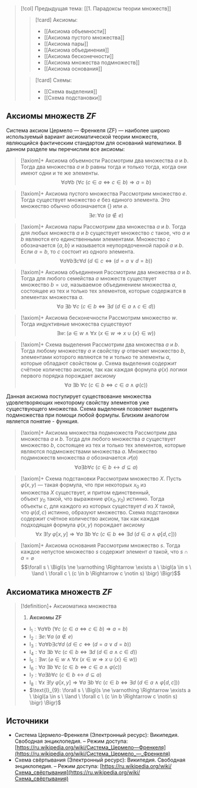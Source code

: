 > [!col] Предыдущая тема: [[1. Парадоксы теории множеств]]
>> [!card] Аксиомы:
>> * [[Аксиомa объемности]]
>> * [[Аксиомa пустого множества]]
>> * [[Аксиомa пары]]
>> * [[Аксиомa объединения]]
>> * [[Аксиомa бесконечности]]
>> * [[Аксиомa множества подмножеств]]
>> * [[Аксиомa основания]]
>
>> [!card] Схемы:
>>* [[Схема выделения]]
>>* [[Схема подстановки]]
## Aксиомы множеств $ZF$
Система аксиом Цермело — Френкеля (ZF) — наиболее широко используемый вариант аксиоматической теории множеств, являющийся фактическим стандартом для оснований математики. В данном разделе мы перечислим все аксиомы:

> [!axiom]+ Аксиомa объемности
> Рассмотрим два множества $a$ и $b$. Тогда два множества $a$ и $b$ равны тогда и только тогда, когда они имеют одни и те же элементы.
> $$\forall a \forall b \ (\forall c \ (c \in a \Leftrightarrow c \in b) \Rightarrow a = b)$$

> [!axiom]+ Аксиомa пустого множества
> Рассмотрим множество $e$. Тогда существует множество $e$ без единого элемента. Это множество обычно обозначается $\{\}$ или $\varnothing$.
> $$\exists e\colon \forall a \ (a \notin e)$$

> [!axiom]+ Аксиомa пары
> Рассмотрим два множества $a$ и $b$. Тогда для любых множеств $a$ и $b$ существует множество $c$ такое, что $a$ и $b$ являются его единственными элементами. Множество $c$ обозначается $\{a,b\}$ и называется неупорядоченной парой $a$ и $b$. Если $a = b$, то $c$ состоит из одного элемента.
> $$\forall a \forall b \exists c \forall d \ \bigl(d \in c \Leftrightarrow (d = a \ \lor \ d = b)\bigr)$$

> [!axiom]+ Аксиомa объединения
> Рассмотрим два множества $a$ и $b$. Тогда для любого семейства $a$ множеств существует множество $b=\cup a$, называемое объединением множества $a$, состоящее из тех и только тех элементов, которые содержатся в элементах множества $a$.
> $$\forall a\ \exists b\ \forall c \ \bigl(c \in b \Leftrightarrow \exists d \ (d \in a \ \land \ c \in d) \bigr)$$

> [!axiom]+ Аксиомa бесконечности
> Рассмотрим множество $w$. Тогда индуктивные множества существуют
> $$\exists w\colon \bigl(\varnothing \in w \ \land \ \forall x \ (x \in w \Rightarrow x \cup \{x\} \in w) \bigr)$$

> [!axiom]+ Схема выделения
> Рассмотрим два множества $a$ и $b$. Тогда любому множеству $a$ и свойству $\varphi$ отвечает множество $b$, элементами которого являются те и только те элементы $a$, которые обладают свойством $\varphi$. Схема выделения содержит счётное количество аксиом, так как каждая формула $\varphi (x)$ логики первого порядка порождает аксиому
> $$\forall a\ \exists b\ \forall c \ \bigl(c \in b \Leftrightarrow c \in a \ \land \ \varphi(c)  \bigr)$$

Данная аксиома постулирует существование множества удовлетворяющих некоторому свойству элементов уже существующего множества. Схема выделения позволяет выделять подмножества при помощи любой формулы. Близким аналогом является понятие - функция. 

> [!axiom]+ Аксиомa множества подмножеств
> Рассмотрим два множества $a$ и $b$. Тогда для любого множества $a$ существует множество $b$, состоящее из тех и только тех элементов, которые являются подмножествами множества $a$. Множество подмножеств множества $a$ обозначается $\mathcal{P}(a)$
> $$\forall a \exists b \forall c \ (c \in b \leftrightarrow d \subseteq a)$$

> [!axiom]+ Схема подстановки
> Рассмотрим множество $X$. Пусть $\varphi (x,y)$ — такая формула, что при некоторых $x_{0}$ из множества $X$ существует, и притом единственный, объект $y_{0}$ такой, что выражение $\varphi (x_{0},y_{0})$ истинно. Тогда объекты $c$, для каждого из которых существует $d$ из $X$ такой, что $\varphi (d,c)$ истинно, образуют множество. Схема подстановки содержит счётное количество аксиом, так как каждая подходящая формула $\varphi (x,y)$ порождает аксиому
> $$\forall x\ \exists ! y \ \varphi[x,y] \Rightarrow \forall a\ \exists b\ \forall c \ \bigl(c \in b \Leftrightarrow \exists d \ (d \in a \ \land \ \varphi[d,c]) \bigr)$$

> [!axiom]+ Аксиомa основания
> Рассмотрим множество $s$. Тогда каждое непустое множество $s$ содержит элемент $a$ такой, что $s\cap a=\varnothing$
> $$\forall s \ \Bigl(s \ne \varnothing \Rightarrow \exists a \ \bigl(a \in s \ \land \ \forall c \ (c \in b \Rightarrow c \notin s) \bigr) \Bigr)$$

## Аксиоматика множеств $ZF$
> [!definition]+ Аксиоматика множества
> 1. **Аксиомы ZF**
> 	* $\text{I}_{1}: \forall a \forall b \ (\forall c \ (c \in a \Leftrightarrow c \in b) \Rightarrow a = b)$
> 	* $\text{I}_{2}:\exists e\colon \forall a \ (a \notin e)$
> 	* $\text{I}_{3}: \forall a \forall b \exists c \forall d \ \bigl(d \in c \Leftrightarrow (d = a \ \lor \ d = b)\bigr)$
> 	* $\text{I}_{4}: \forall a\ \exists b\ \forall c \ \bigl(c \in b \Leftrightarrow \exists d \ (d \in a \ \land \ c \in d) \bigr)$
> 	* $\text{I}_{5}: \exists w\colon \bigl(\varnothing \in w \ \land \ \forall x \ (x \in w \Rightarrow x \cup \{x\} \in w) \bigr)$
> 	* $\text{I}_{6}: \forall a\ \exists b\ \forall c \ \bigl(c \in b \Leftrightarrow c \in a \ \land \ \varphi(c)  \bigr)$
> 	* $\text{I}_{7}: \forall a \exists b \forall c \ (c \in b \leftrightarrow d \subseteq a)$
> 	* $\text{I}_{8}: \forall x\ \exists ! y \ \varphi[x,y] \Rightarrow \forall a\ \exists b\ \forall c \ \bigl(c \in b \Leftrightarrow \exists d \ (d \in a \ \land \ \varphi[d,c]) \bigr)$
> 	* $\text{I}_{9}: \forall s \ \Bigl(s \ne \varnothing \Rightarrow \exists a \ \bigl(a \in s \ \land \ \forall c \ (c \in b \Rightarrow c \notin s) \bigr) \Bigr)$

## Источники
* Система Цермело-Френкеля (Электронный ресурс): Википедия. Свободная энциклопедия. – Режим доступа: [https://ru.wikipedia.org/wiki/Система_Цермело—Френкеля](https://ru.wikipedia.org/wiki/Система_Цермело_—_Френкеля)
* Схема свёртывания (Электронный ресурс): Википедия. Свободная энциклопедия. – Режим доступа: [https://ru.wikipedia.org/wiki/Схема_свёртывания](https://ru.wikipedia.org/wiki/Схема_свёртывания)